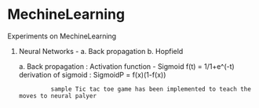 # MechineLearning
Experiments on MechineLearning

1. Neural Networks  - a. Back propagation
                      b. Hopfield

      a. Back propagation :
                 Activation function - Sigmoid f(t) = 1/1+e^(-t)
                                       derivation of sigmoid : SigmoidP = f(x)(1-f(x))
                                       
                sample Tic tac toe game has been implemented to teach the moves to neural palyer
                  
